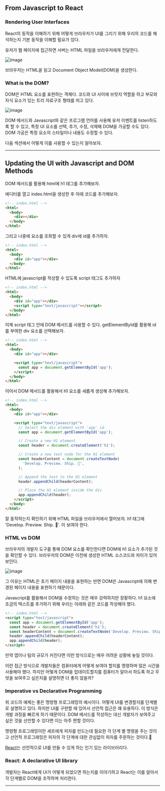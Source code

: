 ## From Javascript to React

### Rendering User Interfaces

React의 동작을 이해하기 위해 어떻게 브라우저가 UI를 그리기 위해 우리의 코드를 해석하는지 기본 동작을 이해할 필요가 있다.

유저가 웹 페이지에 접근하면 서버는 HTML 파일을 브라우저에게 전달한다.

![image](https://user-images.githubusercontent.com/50050459/215126065-ccb8d9cf-46d6-4e3c-9b99-78dddeb1ec30.png)

브라우저는 HTML을 읽고 Document Object Model(DOM)을 생성한다.

### What is the DOM?

DOM은 HTML 요소를 표현하는 객체다. 코드와 UI 사이에 브릿지 역할을 하고 부모와 자식 요소가 있는 트리 자료구조 형태를 띄고 있다.

![image](https://user-images.githubusercontent.com/50050459/215126508-f643ae02-c863-4a3c-9fdc-8549d41af09c.png)

DOM 메서드와 Javascript와 같은 프로그램 언어를 사용해 유저 이벤트를 listen하도록 할 수 있고, 특정 UI 요소를 선택, 추가, 수정, 삭제해 DOM을 가공할 수도 있다. DOM 가공은 특정 요소의 스타일이나 내용도 수정할 수 있다.

다음 섹션에서 어떻게 이를 사용할 수 있는지 알아보자.

---

## Updating the UI with Javascript and DOM Methods

DOM 메서드를 활용해 html에 h1 태그를 추가해보자.

에디터를 열고 index.html을 생성한 후 아래 코드를 추가해보자.

```html
<!-- index.html -->
<html>
  <body>
    <div></div>
  </body>
</html>
```

그리고 나중에 요소를 조회할 수 있게 div에 id를 추가하자.

```html
<!-- index.html -->
<html>
  <body>
    <div id="app"></div>
  </body>
</html>
```

HTML에 javascript를 작성할 수 있도록 script 태그도 추가하자

```html
<!-- index.html -->
<html>
  <body>
    <div id="app"></div>
    <script type="text/javascript"></script>
  </body>
</html>
```

이제 script 태그 안에 DOM 메서드를 사용할 수 있다. getElementById를 활용해 id를 부여한 div 요소를 선택해보자.

```html
<!-- index.html -->
<html>
  <body>
    <div id="app"></div>

    <script type="text/javascript">
      const app = document.getElementById('app');
    </script>
  </body>
</html>
```

이어서 DOM 메서드를 활용해서 h1 요소를 새롭게 생성해 추가해보자.

```html
<!-- index.html -->
<html>
  <body>
    <div id="app"></div>

    <script type="text/javascript">
      // Select the div element with 'app' id
      const app = document.getElementById('app');

      // Create a new H1 element
      const header = document.createElement('h1');

      // Create a new text node for the H1 element
      const headerContent = document.createTextNode(
        'Develop. Preview. Ship. 🚀',
      );

      // Append the text to the H1 element
      header.appendChild(headerContent);

      // Place the H1 element inside the div
      app.appendChild(header);
    </script>
  </body>
</html>
```

잘 동작하는지 확인하기 위해 HTML 파일을 브라우저에서 열어보자. h1 태그에 'Develop. Preview. Ship. 🚀'. 이 보여야 한다.

### HTML vs DOM

브라우저의 개발자 도구를 통해 DOM 요소를 확인한다면 DOM에 h1 요소가 추가된 것을 확인할 수 있다. 브라우저의 DOM은 이전에 생성한 HTML 소스코드와 차이가 있어 보인다.

![image](https://user-images.githubusercontent.com/50050459/215132527-f5b8dd65-56b2-4f57-8bbf-b49e00807ec8.png)

그 이유는 HTML은 초기 페이지 내용을 표현하는 반면 DOM은 Javascript에 의해 변경된 페이지 내용을 표현하기 때문이다.

Javascript를 활용해서 DOM을 수정하는 것은 매우 강력하지만 장황하다. h1 요소에 조금의 텍스트를 추가하기 위해 우리는 아래와 같은 코드를 작성해야 했다.

```html
<!-- index.html -->
<script type="text/javascript">
  const app = document.getElementById('app');
  const header = document.createElement('h1');
  const headerContent = document.createTextNode('Develop. Preview. Ship. 🚀');
  header.appendChild(headerContent);
  app.appendChild(header);
</script>
```

만약 앱이나 팀의 규모가 커진다면 이런 방식으로는 매우 어려운 상황에 놓일 것이다.

이런 접근 방식으로 개발자들은 컴퓨터에게 어떻게 보여야 할지를 명령하며 많은 시간을 사용해야 했다. 하지만 어떻게 DOM을 업데이트할지를 컴퓨터가 알아서 하도록 하고 무엇을 보여주고 싶은지를 설명하면 더 좋지 않을까?

### Imperative vs Declarative Programming

위 코드의 예제는 좋은 명령형 프로그래밍의 예시이다. 어떻게 UI를 변경할지를 단계별로 설명하고 있다. 하지만 UI를 구현할 때 있어서 선언적 접근은 꽤 유용하다. 이 방식은 개발 과정을 빠르게 하기 때문이다. DOM 메서드를 작성하는 대신 개발자가 보여주고 싶은 것을 선언할 수 있다면 이는 아주 편할 것이다.

명령형 프로그래밍이란 셰프에게 피자를 만드는데 필요한 각 단계 별 명령을 주는 것이고 선언적 프로그래밍은 피자의 각 단계에 대한 관심없이 피자를 주문하는 것이다.🍕

[React]()는 선언적으로 UI를 만들 수 있게 하는 인기 있는 라이브러리다.

### React: A declarative UI library

개발자는 React에게 UI가 어떻게 되었으면 하는지를 이야기하고 React는 이를 알아서 각 단계별로 DOM을 조작하며 처리한다.

---

